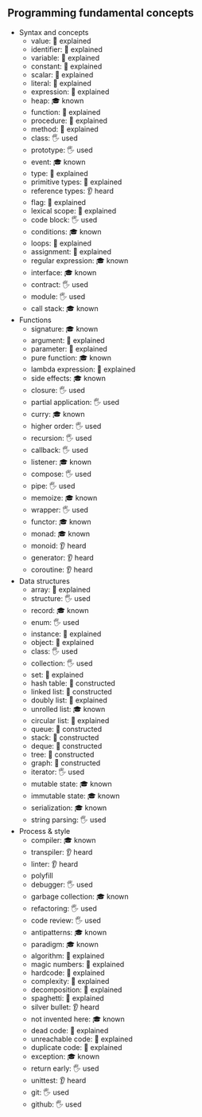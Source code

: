 ## Programming fundamental concepts

- Syntax and concepts
  - value: 🙋 explained
  - identifier: 🙋 explained
  - variable: 🙋 explained
  - constant: 🙋 explained
  - scalar: 🙋 explained
  - literal: 🙋 explained
  - expression: 🙋 explained
  - heap: 🎓 known
  - function: 🙋 explained
  - procedure: 🙋 explained
  - method: 🙋 explained
  - class: 🖐️ used
  - prototype: 🖐️ used
  - event: 🎓 known
  - type: 🙋 explained
  - primitive types: 🙋 explained
  - reference types: 👂 heard
  - flag: 🙋 explained
  - lexical scope: 🙋 explained
  - code block: 🖐️ used
  - conditions: 🎓 known
  - loops: 🙋 explained
  - assignment: 🙋 explained
  - regular expression: 🎓 known
  - interface: 🎓 known
  - contract: 🖐️ used
  - module: 🖐️ used
  - call stack: 🎓 known
- Functions
  - signature: 🎓 known
  - argument: 🙋 explained
  - parameter: 🙋 explained
  - pure function: 🎓 known
  - lambda expression: 🙋 explained
  - side effects: 🎓 known
  - closure: 🖐️ used
  - partial application: 🖐️ used
  - curry: 🎓 known
  - higher order: 🖐️ used
  - recursion: 🖐️ used
  - callback: 🖐️ used
  - listener: 🎓 known
  - compose: 🖐️ used
  - pipe: 🖐️ used
  - memoize: 🎓 known
  - wrapper: 🖐️ used
  - functor: 🎓 known
  - monad: 🎓 known
  - monoid: 👂 heard
  - generator: 👂 heard
  - coroutine: 👂 heard
- Data structures
  - array: 🙋 explained
  - structure: 🖐️ used
  - record: 🎓 known
  - enum: 🖐️ used
  - instance: 🙋 explained
  - object: 🙋 explained
  - class: 🖐️ used
  - collection: 🖐️ used
  - set: 🙋 explained
  - hash table: 🚀 constructed
  - linked list: 🚀 constructed
  - doubly list: 🙋 explained
  - unrolled list: 🎓 known
  - circular list: 🙋 explained
  - queue: 🙋 constructed
  - stack: 🙋 constructed
  - deque: 🙋 constructed
  - tree: 🚀 constructed
  - graph: 🚀 constructed
  - iterator: 🖐️ used
  - mutable state: 🎓 known
  - immutable state: 🎓 known
  - serialization: 🎓 known
  - string parsing: 🖐️ used
- Process & style
  - compiler: 🎓 known
  - transpiler: 👂 heard
  - linter: 👂 heard
  - polyfill
  - debugger: 🖐️ used
  - garbage collection: 🎓 known
  - refactoring: 🖐️ used
  - code review: 🖐️ used
  - antipatterns: 🎓 known
  - paradigm: 🎓 known
  - algorithm: 🙋 explained
  - magic numbers: 🙋 explained
  - hardcode: 🙋 explained
  - complexity: 🙋 explained
  - decomposition: 🙋 explained
  - spaghetti: 🙋 explained
  - silver bullet: 👂 heard
  - not invented here: 🎓 known
  - dead code: 🙋 explained
  - unreachable code: 🙋 explained
  - duplicate code: 🙋 explained
  - exception: 🎓 known
  - return early: 🖐️ used
  - unittest: 👂 heard
  - git: 🖐️ used
  - github: 🖐️ used

